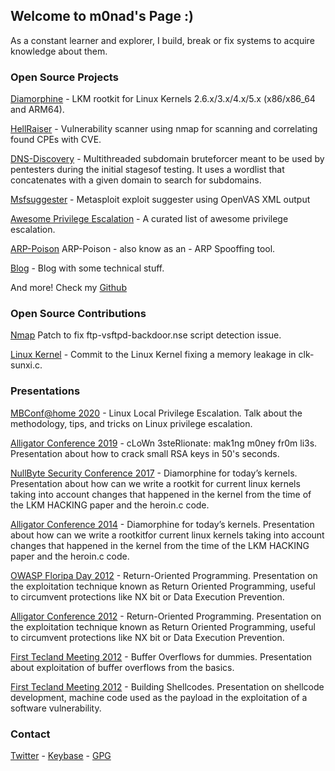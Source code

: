 ## Welcome to m0nad's Page :)

As a constant learner and explorer, I build, break or fix systems to acquire knowledge about them.

### Open Source Projects

[Diamorphine](https://github.com/m0nad/Diamorphine) - LKM rootkit for Linux Kernels 2.6.x/3.x/4.x/5.x (x86/x86_64 and ARM64).

[HellRaiser](https://github.com/m0nad/HellRaiser) - Vulnerability scanner using nmap for scanning and correlating found CPEs with CVE.

[DNS-Discovery](https://github.com/m0nad/DNS-Discovery) - Multithreaded subdomain bruteforcer meant to be used by pentesters during the initial stagesof testing. It uses a wordlist that concatenates with a given domain to search for subdomains.

[Msfsuggester](https://github.com/m0nad/msfsuggester) - Metasploit exploit suggester using OpenVAS XML output

[Awesome Privilege Escalation](https://github.com/m0nad/awesome-privilege-escalation) - A curated list of awesome privilege escalation.

[ARP-Poison](https://github.com/m0nad/ARP-Poison) ARP-Poison - also know as an - ARP Spooffing tool.

[Blog](https://m0nadlabs.wordpress.com/) - Blog with some technical stuff.

And more! Check my [Github](https://github.com/m0nad)

### Open Source Contributions

[Nmap](https://seclists.org/nmap-dev/2014/q4/132) Patch to fix ftp-vsftpd-backdoor.nse script detection issue.

[Linux Kernel](https://lkml.org/lkml/2013/10/20/30) - Commit to the Linux Kernel fixing a memory leakage in clk-sunxi.c.

### Presentations

[MBConf@home 2020](https://www.youtube.com/watch?v=Qf3MH0cIA0I) - Linux Local Privilege Escalation. Talk about the methodology, tips, and tricks on Linux privilege escalation.

[Alligator Conference 2019](https://www.alligatorcon.com/) - cLoWn 3steRlionate: mak1ng m0ney fr0m li3s. Presentation about how to crack small RSA keys in 50's seconds.

[NullByte Security Conference 2017](https://nullbyte-con.org/archive/2017/ninjas.html) - Diamorphine for today’s kernels. Presentation about how can we write a rootkit for current linux kernels taking into account changes that happened in the kernel from the time of the LKM HACKING paper and the heroin.c code.

[Alligator Conference 2014](https://www.alligatorcon.com/) - Diamorphine for today’s kernels. Presentation about how can we write a rootkitfor current linux kernels taking into account changes that happened in the kernel from the time of the LKM HACKING paper and the heroin.c code.

[OWASP Floripa Day 2012](https://wiki.owasp.org/index.php/OWASP_Floripa_Day_2012) - Return-Oriented Programming. Presentation on the exploitation technique known as Return Oriented Programming, useful to circumvent protections like NX bit or Data Execution Prevention.

[Alligator Conference 2012](https://www.alligatorcon.com) - Return-Oriented Programming. Presentation on the exploitation technique known as Return Oriented Programming, useful to circumvent protections like NX bit or Data Execution Prevention.

[First Tecland Meeting 2012](https://www.tecland.com.br/edicoes-anteriores/i-encontro-tecland-2/) - Buffer Overflows for dummies. Presentation about exploitation of buffer overflows from the basics.

[First Tecland Meeting 2012](https://www.tecland.com.br/edicoes-anteriores/i-encontro-tecland-2/) - Building Shellcodes. Presentation on shellcode development, machine code used as the payload in the exploitation of a software vulnerability.

### Contact

[Twitter](https://twitter.com/m0nadlabs) - [Keybase](https://keybase.io/m0nad) - [GPG](https://keys.mailvelope.com/pks/lookup?op=get&search=victor.mello@tutanota.com)
